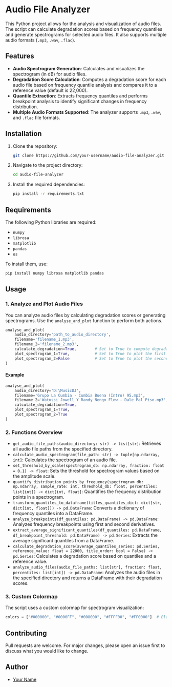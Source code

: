 
# Audio File Analyzer

This Python project allows for the analysis and visualization of audio files. The script can calculate degradation scores based on frequency quantiles and generate spectrograms for selected audio files. It also supports multiple audio formats (`.mp3`, `.wav`, `.flac`).

## Features

- **Audio Spectrogram Generation**: Calculates and visualizes the spectrogram (in dB) for audio files.
- **Degradation Score Calculation**: Computes a degradation score for each audio file based on frequency quantile analysis and compares it to a reference value (default is 22,000).
- **Quantile Extraction**: Extracts frequency quantiles and performs breakpoint analysis to identify significant changes in frequency distribution.
- **Multiple Audio Formats Supported**: The analyzer supports `.mp3`, `.wav`, and `.flac` file formats.

## Installation

1. Clone the repository:
   ```bash
   git clone https://github.com/your-username/audio-file-analyzer.git
   ```

2. Navigate to the project directory:
   ```bash
   cd audio-file-analyzer
   ```

3. Install the required dependencies:
   ```bash
   pip install -r requirements.txt
   ```

## Requirements

The following Python libraries are required:

- `numpy`
- `librosa`
- `matplotlib`
- `pandas`
- `os`

To install them, use:
```bash
pip install numpy librosa matplotlib pandas
```

## Usage

### 1. Analyze and Plot Audio Files

You can analyze audio files by calculating degradation scores or generating spectrograms. Use the `analyse_and_plot` function to perform both actions.

```python
analyse_and_plot(
    audio_directory='path_to_audio_directory',
    filename='filename_1.mp3',
    filename_2='filename_2.mp3',
    calculate_degradation=True,        # Set to True to compute degradation scores
    plot_spectrogram_1=True,           # Set to True to plot the first file's spectrogram
    plot_spectrogram_2=False           # Set to True to plot the second file's spectrogram
)
```

#### Example
```python
analyse_and_plot(
    audio_directory='D:\MusicDJ',
    filename='Grupo La Cumbia - Cumbia Buena (Intro) 95.mp3',
    filename_2='Watussi Jowell Y Randy Nengo Flow - Dale Pal Piso.mp3',
    calculate_degradation=True,
    plot_spectrogram_1=True,
    plot_spectrogram_2=True
)
```

### 2. Functions Overview

- `get_audio_file_paths(audio_directory: str) -> list[str]`: Retrieves all audio file paths from the specified directory.
- `calculate_audio_spectrogram(file_path: str) -> tuple[np.ndarray, int]`: Calculates the spectrogram of an audio file.
- `set_threshold_by_scale(spectrogram_db: np.ndarray, fraction: float = 0.1) -> float`: Sets the threshold for spectrogram values based on the amplitude scale.
- `quantify_distribution_points_by_frequency(spectrogram_db: np.ndarray, sample_rate: int, threshold_db: float, percentiles: list[int]) -> dict[int, float]`: Quantifies the frequency distribution points in a spectrogram.
- `transform_quantiles_to_dataframe(titles_quantiles_dict: dict[str, dict[int, float]]) -> pd.DataFrame`: Converts a dictionary of frequency quantiles into a DataFrame.
- `analyze_breakpoints(df_quantiles: pd.DataFrame) -> pd.DataFrame`: Analyzes frequency breakpoints using first and second derivatives.
- `extract_average_significant_quantiles(df_quantiles: pd.DataFrame, df_breakpoint_threshold: pd.DataFrame) -> pd.Series`: Extracts the average significant quantiles from a DataFrame.
- `calculate_degradation_score(average_quantiles_series: pd.Series, reference_value: float = 22000, title_order: bool = False) -> pd.Series`: Calculates a degradation score based on quantiles and a reference value.
- `analyze_audio_files(audio_file_paths: list[str], fraction: float, percentiles: list[int]) -> pd.DataFrame`: Analyzes the audio files in the specified directory and returns a DataFrame with their degradation scores.

### 3. Custom Colormap

The script uses a custom colormap for spectrogram visualization:
```python
colors = ["#000000", "#0000FF", "#008000", "#FFFF00", "#FF0000"]  # Black, Blue, Green, Yellow, Red
```

## Contributing

Pull requests are welcome. For major changes, please open an issue first to discuss what you would like to change.

## Author

- [Your Name](https://github.com/your-username)
